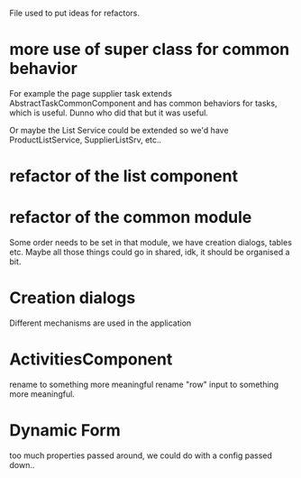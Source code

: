 

File used to put ideas for refactors.


# more use of super class for common behavior

For example the page supplier task extends AbstractTaskCommonComponent and has common behaviors for tasks, which is useful. Dunno who did that but it was useful.

Or maybe the List Service could be extended so we'd have ProductListService, SupplierListSrv, etc.. 


# refactor of the list component


# refactor of the common module

Some order needs to be set in that module, we have creation dialogs, tables etc. Maybe all those things could go in shared, idk, it should be organised a bit.

# Creation dialogs

Different mechanisms are used in the application

# ActivitiesComponent
rename to something more meaningful
rename "row" input to something more meaningful.


# Dynamic Form
too much properties passed around, we could do with a config passed down..